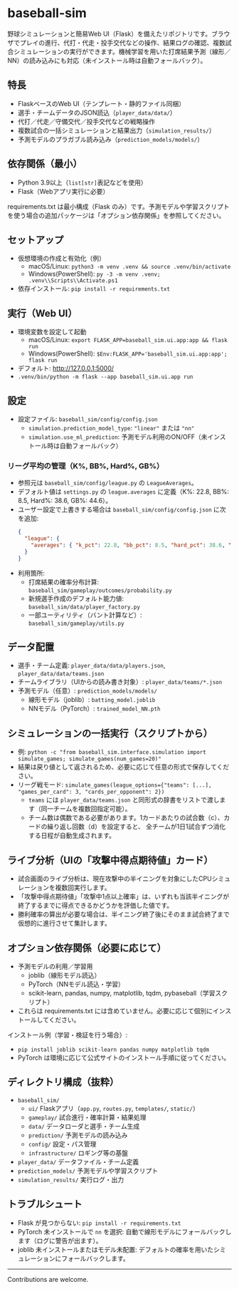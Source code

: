 # baseball-sim

野球シミュレーションと簡易Web UI（Flask）を備えたリポジトリです。ブラウザでプレイの進行、代打・代走・投手交代などの操作、結果ログの確認、複数試合シミュレーションの実行ができます。機械学習を用いた打席結果予測（線形／NN）の読み込みにも対応（未インストール時は自動フォールバック）。

## 特長
- FlaskベースのWeb UI（テンプレート・静的ファイル同梱）
- 選手・チームデータのJSON読込（`player_data/data/`）
- 代打／代走／守備交代／投手交代などの戦略操作
- 複数試合の一括シミュレーションと結果出力（`simulation_results/`）
- 予測モデルのプラガブル読み込み（`prediction_models/models/`）

## 依存関係（最小）
- Python 3.9以上（`list[str]`表記などを使用）
- Flask（Webアプリ実行に必要）

requirements.txt は最小構成（Flask のみ）です。予測モデルや学習スクリプトを使う場合の追加パッケージは「オプション依存関係」を参照してください。

## セットアップ
- 仮想環境の作成と有効化（例）
  - macOS/Linux: `python3 -m venv .venv && source .venv/bin/activate`
  - Windows(PowerShell): `py -3 -m venv .venv; .venv\\Scripts\\Activate.ps1`
- 依存インストール: `pip install -r requirements.txt`

## 実行（Web UI）
- 環境変数を設定して起動
  - macOS/Linux: `export FLASK_APP=baseball_sim.ui.app:app && flask run`
  - Windows(PowerShell): `$Env:FLASK_APP='baseball_sim.ui.app:app'; flask run`
- デフォルト: http://127.0.0.1:5000/
- `.venv/bin/python -m flask --app baseball_sim.ui.app run`

## 設定
- 設定ファイル: `baseball_sim/config/config.json`
  - `simulation.prediction_model_type`: `"linear"` または `"nn"`
  - `simulation.use_ml_prediction`: 予測モデル利用のON/OFF（未インストール時は自動フォールバック）

### リーグ平均の管理（K%, BB%, Hard%, GB%）
- 参照元は `baseball_sim/config/league.py` の `LeagueAverages`。
- デフォルト値は `settings.py` の `league.averages` に定義（K%: 22.8, BB%: 8.5, Hard%: 38.6, GB%: 44.6）。
- ユーザー設定で上書きする場合は `baseball_sim/config/config.json` に次を追加:
  ```json
  {
    "league": {
      "averages": { "k_pct": 22.8, "bb_pct": 8.5, "hard_pct": 38.6, "gb_pct": 44.6 }
    }
  }
  ```
- 利用箇所:
  - 打席結果の確率分布計算: `baseball_sim/gameplay/outcomes/probability.py`
  - 新規選手作成のデフォルト能力値: `baseball_sim/data/player_factory.py`
  - 一部ユーティリティ（バント計算など）: `baseball_sim/gameplay/utils.py`

## データ配置
- 選手・チーム定義: `player_data/data/players.json`, `player_data/data/teams.json`
- チームライブラリ（UIからの読み書き対象）: `player_data/teams/*.json`
- 予測モデル（任意）: `prediction_models/models/`
  - 線形モデル（joblib）: `batting_model.joblib`
  - NNモデル（PyTorch）: `trained_model_NN.pth`

## シミュレーションの一括実行（スクリプトから）
- 例: `python -c "from baseball_sim.interface.simulation import simulate_games; simulate_games(num_games=20)"`
- 結果は戻り値として返されるため、必要に応じて任意の形式で保存してください。
- リーグ戦モード: `simulate_games(league_options={"teams": [...], "games_per_card": 3, "cards_per_opponent": 2})`
  - `teams` には `player_data/teams.json` と同形式の辞書をリストで渡します（同一チームを複数回指定可能）。
  - チーム数は偶数である必要があります。1カードあたりの試合数（c）、カードの繰り返し回数（d）を設定すると、
    全チームが1日1試合ずつ消化する日程が自動生成されます。

## ライブ分析（UIの「攻撃中得点期待値」カード）
- 試合画面のライブ分析は、現在攻撃中の半イニングを対象にしたCPUシミュレーションを複数回実行します。
- 「攻撃中得点期待値」「攻撃中1点以上確率」は、いずれも当該半イニングが終了するまでに得点できるかどうかを評価した値です。
- 勝利確率の算出が必要な場合は、半イニング終了後にそのまま試合終了まで仮想的に進行させて集計します。

## オプション依存関係（必要に応じて）
- 予測モデルの利用／学習用
  - joblib（線形モデル読込）
  - PyTorch（NNモデル読込・学習）
  - scikit-learn, pandas, numpy, matplotlib, tqdm, pybaseball（学習スクリプト）
- これらは requirements.txt には含めていません。必要に応じて個別にインストールしてください。

インストール例（学習・検証を行う場合）:
- `pip install joblib scikit-learn pandas numpy matplotlib tqdm`
- PyTorch は環境に応じて公式サイトのインストール手順に従ってください。

## ディレクトリ構成（抜粋）
- `baseball_sim/`
  - `ui/` Flaskアプリ（`app.py`, `routes.py`, `templates/`, `static/`）
  - `gameplay/` 試合進行・確率計算・結果処理
  - `data/` データローダと選手・チーム生成
  - `prediction/` 予測モデルの読み込み
  - `config/` 設定・パス管理
  - `infrastructure/` ロギング等の基盤
- `player_data/` データファイル・チーム定義
- `prediction_models/` 予測モデルや学習スクリプト
- `simulation_results/` 実行ログ・出力

## トラブルシュート
- Flask が見つからない: `pip install -r requirements.txt`
- PyTorch 未インストールで `nn` を選択: 自動で線形モデルにフォールバックします（ログに警告が出ます）。
- joblib 未インストールまたはモデル未配置: デフォルトの確率を用いたシミュレーションにフォールバックします。

---
Contributions are welcome.
